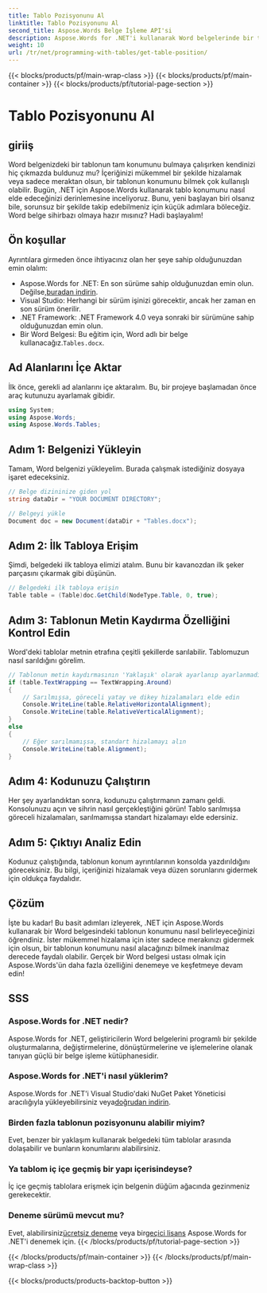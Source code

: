 ```yaml
---
title: Tablo Pozisyonunu Al
linktitle: Tablo Pozisyonunu Al
second_title: Aspose.Words Belge İşleme API'si
description: Aspose.Words for .NET'i kullanarak Word belgelerinde bir tablonun konumunun nasıl belirleneceğini adım adım kılavuzumuzla öğrenin.
weight: 10
url: /tr/net/programming-with-tables/get-table-position/
---
```


{{< blocks/products/pf/main-wrap-class >}}
{{< blocks/products/pf/main-container >}}
{{< blocks/products/pf/tutorial-page-section >}}

# Tablo Pozisyonunu Al

## giriiş

Word belgenizdeki bir tablonun tam konumunu bulmaya çalışırken kendinizi hiç çıkmazda buldunuz mu? İçeriğinizi mükemmel bir şekilde hizalamak veya sadece meraktan olsun, bir tablonun konumunu bilmek çok kullanışlı olabilir. Bugün, .NET için Aspose.Words kullanarak tablo konumunu nasıl elde edeceğinizi derinlemesine inceliyoruz. Bunu, yeni başlayan biri olsanız bile, sorunsuz bir şekilde takip edebilmeniz için küçük adımlara böleceğiz. Word belge sihirbazı olmaya hazır mısınız? Hadi başlayalım!

## Ön koşullar

Ayrıntılara girmeden önce ihtiyacınız olan her şeye sahip olduğunuzdan emin olalım:
-  Aspose.Words for .NET: En son sürüme sahip olduğunuzdan emin olun. Değilse,[buradan indirin](https://releases.aspose.com/words/net/).
- Visual Studio: Herhangi bir sürüm işinizi görecektir, ancak her zaman en son sürüm önerilir.
- .NET Framework: .NET Framework 4.0 veya sonraki bir sürümüne sahip olduğunuzdan emin olun.
- Bir Word Belgesi: Bu eğitim için, Word adlı bir belge kullanacağız.`Tables.docx`.

## Ad Alanlarını İçe Aktar

İlk önce, gerekli ad alanlarını içe aktaralım. Bu, bir projeye başlamadan önce araç kutunuzu ayarlamak gibidir.

```csharp
using System;
using Aspose.Words;
using Aspose.Words.Tables;
```

## Adım 1: Belgenizi Yükleyin

Tamam, Word belgenizi yükleyelim. Burada çalışmak istediğiniz dosyaya işaret edeceksiniz.

```csharp
// Belge dizininize giden yol
string dataDir = "YOUR DOCUMENT DIRECTORY";

// Belgeyi yükle
Document doc = new Document(dataDir + "Tables.docx");
```

## Adım 2: İlk Tabloya Erişim

Şimdi, belgedeki ilk tabloya elimizi atalım. Bunu bir kavanozdan ilk şeker parçasını çıkarmak gibi düşünün.

```csharp
// Belgedeki ilk tabloya erişin
Table table = (Table)doc.GetChild(NodeType.Table, 0, true);
```

## Adım 3: Tablonun Metin Kaydırma Özelliğini Kontrol Edin

Word'deki tablolar metnin etrafına çeşitli şekillerde sarılabilir. Tablomuzun nasıl sarıldığını görelim.

```csharp
// Tablonun metin kaydırmasının 'Yaklaşık' olarak ayarlanıp ayarlanmadığını kontrol edin
if (table.TextWrapping == TextWrapping.Around)
{
    // Sarılmışsa, göreceli yatay ve dikey hizalamaları elde edin
    Console.WriteLine(table.RelativeHorizontalAlignment);
    Console.WriteLine(table.RelativeVerticalAlignment);
}
else
{
    // Eğer sarılmamışsa, standart hizalamayı alın
    Console.WriteLine(table.Alignment);
}
```

## Adım 4: Kodunuzu Çalıştırın

Her şey ayarlandıktan sonra, kodunuzu çalıştırmanın zamanı geldi. Konsolunuzu açın ve sihrin nasıl gerçekleştiğini görün! Tablo sarılmışsa göreceli hizalamaları, sarılmamışsa standart hizalamayı elde edersiniz.

## Adım 5: Çıktıyı Analiz Edin

Kodunuz çalıştığında, tablonun konum ayrıntılarının konsolda yazdırıldığını göreceksiniz. Bu bilgi, içeriğinizi hizalamak veya düzen sorunlarını gidermek için oldukça faydalıdır.

## Çözüm

İşte bu kadar! Bu basit adımları izleyerek, .NET için Aspose.Words kullanarak bir Word belgesindeki tablonun konumunu nasıl belirleyeceğinizi öğrendiniz. İster mükemmel hizalama için ister sadece merakınızı gidermek için olsun, bir tablonun konumunu nasıl alacağınızı bilmek inanılmaz derecede faydalı olabilir. Gerçek bir Word belgesi ustası olmak için Aspose.Words'ün daha fazla özelliğini denemeye ve keşfetmeye devam edin!

## SSS

### Aspose.Words for .NET nedir?

Aspose.Words for .NET, geliştiricilerin Word belgelerini programlı bir şekilde oluşturmalarına, değiştirmelerine, dönüştürmelerine ve işlemelerine olanak tanıyan güçlü bir belge işleme kütüphanesidir.

### Aspose.Words for .NET'i nasıl yüklerim?

 Aspose.Words for .NET'i Visual Studio'daki NuGet Paket Yöneticisi aracılığıyla yükleyebilirsiniz veya[doğrudan indirin](https://releases.aspose.com/words/net/).

### Birden fazla tablonun pozisyonunu alabilir miyim?

Evet, benzer bir yaklaşım kullanarak belgedeki tüm tablolar arasında dolaşabilir ve bunların konumlarını alabilirsiniz.

### Ya tablom iç içe geçmiş bir yapı içerisindeyse?

İç içe geçmiş tablolara erişmek için belgenin düğüm ağacında gezinmeniz gerekecektir.

### Deneme sürümü mevcut mu?

 Evet, alabilirsiniz[ücretsiz deneme](https://releases.aspose.com/) veya bir[geçici lisans](https://purchase.aspose.com/temporary-license/) Aspose.Words for .NET'i denemek için.
{{< /blocks/products/pf/tutorial-page-section >}}

{{< /blocks/products/pf/main-container >}}
{{< /blocks/products/pf/main-wrap-class >}}

{{< blocks/products/products-backtop-button >}}

